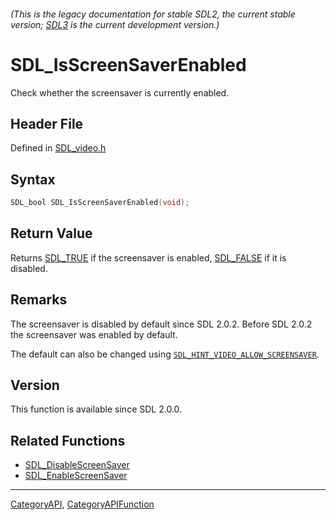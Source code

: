 ###### (This is the legacy documentation for stable SDL2, the current stable version; [SDL3](https://wiki.libsdl.org/SDL3/) is the current development version.)
# SDL_IsScreenSaverEnabled

Check whether the screensaver is currently enabled.

## Header File

Defined in [SDL_video.h](https://github.com/libsdl-org/SDL/blob/SDL2/include/SDL_video.h)

## Syntax

```c
SDL_bool SDL_IsScreenSaverEnabled(void);

```

## Return Value

Returns [SDL_TRUE](SDL_TRUE) if the screensaver is enabled,
[SDL_FALSE](SDL_FALSE) if it is disabled.

## Remarks

The screensaver is disabled by default since SDL 2.0.2. Before SDL 2.0.2
the screensaver was enabled by default.

The default can also be changed using
[`SDL_HINT_VIDEO_ALLOW_SCREENSAVER`](SDL_HINT_VIDEO_ALLOW_SCREENSAVER).

## Version

This function is available since SDL 2.0.0.

## Related Functions

* [SDL_DisableScreenSaver](SDL_DisableScreenSaver)
* [SDL_EnableScreenSaver](SDL_EnableScreenSaver)

----
[CategoryAPI](CategoryAPI), [CategoryAPIFunction](CategoryAPIFunction)


